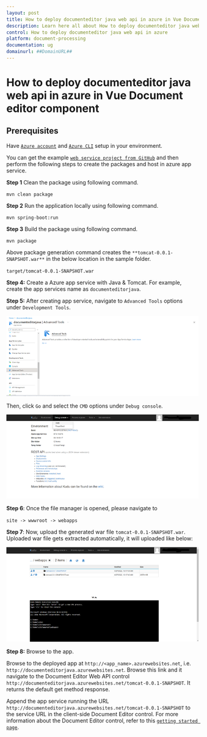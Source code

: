 ```yaml
---
layout: post
title: How to deploy documenteditor java web api in azure in Vue Document editor component | Syncfusion
description: Learn here all about How to deploy documenteditor java web api in azure in Syncfusion Vue Document editor component of Syncfusion Essential JS 2 and more.
control: How to deploy documenteditor java web api in azure 
platform: document-processing
documentation: ug
domainurl: ##DomainURL##
---
```

# How to deploy documenteditor java web api in azure in Vue Document editor component

## Prerequisites

Have [`Azure account`](https://azure.microsoft.com/en-gb/) and [`Azure CLI`](https://docs.microsoft.com/en-us/cli/azure/?view=azure-cli-latest) setup in your environment.

You can get the example [`web service project from GitHub`](https://github.com/SyncfusionExamples/EJ2-DocumentEditor-Java-WebService) and then perform the following steps to create the packages and host in azure app service.

**Step 1** Clean the package using following command.

```console
mvn clean package
```

**Step 2** Run the application locally using following command.

```console
mvn spring-boot:run
```

**Step 3** Build the package using following command.

```console
mvn package
```

Above package generation command creates the `**tomcat-0.0.1-SNAPSHOT.war**` in the below location in the sample folder.

`target/tomcat-0.0.1-SNAPSHOT.war`

**Step 4:** Create a Azure app service with Java & Tomcat. For example, create the app services name as `documenteditorjava`.

**Step 5:** After creating app service, navigate to `Advanced Tools` options under `Development Tools`.

![Advanced tools ](../images/azure_java_advancedtools.png)

Then, click `Go` and select the `CMD` options under `Debug console`.

![Debug console ](../images/azure_java_debugconsole.png)

**Step 6**: Once the file manager is opened, please navigate to

`site -> wwwroot -> webapps`

**Step 7**: Now, upload the generated war file `tomcat-0.0.1-SNAPSHOT.war`. Uploaded war file gets extracted automatically, it will uploaded like below:

![Uploaded war](../images/java_azure_uploaded.png)

**Step 8:** Browse to the app.

Browse to the deployed app at `http://<app_name>.azurewebsites.net`, i.e. `http://documenteditorjava.azurewebsites.net`. Browse this link and it navigate to the Document Editor Web API control `http://documenteditorjava.azurewebsites.net/tomcat-0.0.1-SNAPSHOT`. It returns the default get method response.

Append the app service running the URL `http://documenteditorjava.azurewebsites.net/tomcat-0.0.1-SNAPSHOT` to the service URL in the client-side Document Editor control. For more information about the Document Editor control, refer to this [`getting started page`](../../javascript-es5/getting-started).